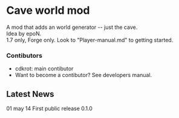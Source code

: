 # Cave world mod  
A mod that adds an world generator -- just the cave.  
Idea by epoN.  
1.7 only, Forge only. Look to "Player-manual.md" to getting started.  

### Contibutors  
* cdkrot: main contibutor  
* Want to become a contibutor? See developers manual.  

## Latest News  
01 may 14 First public release 0.1.0  

